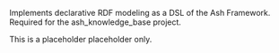 Implements declarative RDF modeling as a DSL of the Ash Framework.
Required for the ash_knowledge_base project.

This is a placeholder placeholder only.
